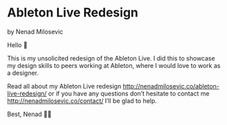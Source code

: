 # Ableton Live Redesign
by Nenad Milosevic

Hello 👋

This is my unsolicited redesign of the Ableton Live. I did this to showcase my design skills to peers working at Ableton, where I would love to work as a designer.

Read all about my Ableton Live redesign http://nenadmilosevic.co/ableton-live-redesign/ or if you have any questions don’t hesitate to contact me http://nenadmilosevic.co/contact/ I’ll be glad to help.

Best,
Nenad 👨‍🚀

